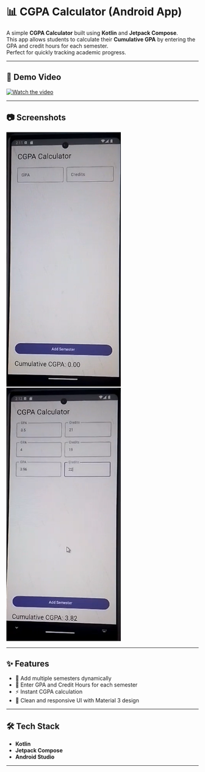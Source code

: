 # 📊 CGPA Calculator (Android App)

A simple **CGPA Calculator** built using **Kotlin** and **Jetpack Compose**.  
This app allows students to calculate their **Cumulative GPA** by entering the GPA and credit hours for each semester.  
Perfect for quickly tracking academic progress.

---

## 🎥 Demo Video

[![Watch the video](https://img.youtube.com/vi/Cl1S4-e7F94/maxresdefault.jpg)](https://youtube.com/shorts/Cl1S4-e7F94?si=n6sSbDvvrbEWdR69)

---

## 📷 Screenshots

<p float="left">
  <img src="first.png" width="300" />
  <img src="second.png" width="300" />
</p>

---

## ✨ Features
- 📅 Add multiple semesters dynamically
- 📝 Enter GPA and Credit Hours for each semester
- ⚡ Instant CGPA calculation
- 📱 Clean and responsive UI with Material 3 design

---

## 🛠️ Tech Stack
- **Kotlin**
- **Jetpack Compose**
- **Android Studio**

---
